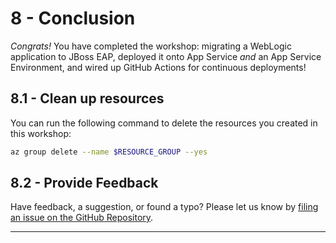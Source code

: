 # 8 - Conclusion

*Congrats!* You have completed the workshop: migrating a WebLogic application to JBoss EAP, deployed it onto App Service *and* an App Service Environment, and wired up GitHub Actions for continuous deployments!

## 8.1 - Clean up resources

You can run the following command to delete the resources you created in this workshop:

```bash
az group delete --name $RESOURCE_GROUP --yes
```

## 8.2 - Provide Feedback

Have feedback, a suggestion, or found a typo? Please let us know by [filing an issue on the GitHub Repository](https://github.com/Azure-Samples/workshop-migrate-jboss-on-app-service/issues/new).

---